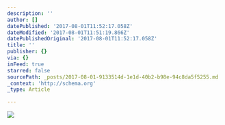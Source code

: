 ```yaml
---
description: ''
author: []
datePublished: '2017-08-01T11:52:17.058Z'
dateModified: '2017-08-01T11:51:19.866Z'
datePublishedOriginal: '2017-08-01T11:52:17.058Z'
title: ''
publisher: {}
via: {}
inFeed: true
starred: false
sourcePath: _posts/2017-08-01-9133514d-1e1d-40b2-b98e-94c8da5f5255.md
_context: 'http://schema.org'
_type: Article

---
```

![](https://the-grid-user-content.s3-us-west-2.amazonaws.com/592dc4b7-8a34-4bc7-b0a1-eaedd98f9f62.png)